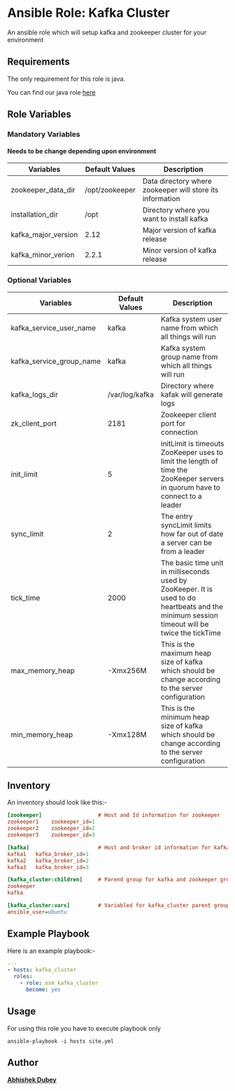 # Ansible Role: Kafka Cluster

An ansible role which will setup kafka and zookeeper cluster for your environment

## Requirements

The only requirement for this role is java.

You can find our java role [here](https://github.com/OT-OSM/java)

## Role Variables

### Mandatory Variables
#### Needs to be change depending upon environment

|**Variables**| **Default Values**| **Description**|
|----------|---------|---------------|
|zookeeper_data_dir| /opt/zookeeper | Data directory where zookeeper will store its information |
|installation_dir | /opt | Directory where you want to install kafka |
|kafka_major_version | 2.12 | Major version of kafka release |
|kafka_minor_verion | 2.2.1 | Minor version of kafka release |

### Optional Variables

|**Variables**| **Default Values**| **Description**|
|--------------|-------------|-------------------|
|kafka_service_user_name| kafka | Kafka system user name from which all things will run |
|kafka_service_group_name| kafka | Kafka system group name from which all things will run |
|kafka_logs_dir| /var/log/kafka | Directory where kafak will generate logs |
|zk_client_port| 2181 | Zookeeper client port for connection |
|init_limit| 5 | initLimit is timeouts ZooKeeper uses to limit the length of time the ZooKeeper servers in quorum have to connect to a leader|
|sync_limit | 2 | The entry syncLimit limits how far out of date a server can be from a leader|
|tick_time | 2000 | The basic time unit in milliseconds used by ZooKeeper. It is used to do heartbeats and the minimum session timeout will be twice the tickTime |
|max_memory_heap | -Xmx256M | This is the maximum heap size of kafka which should be change according to the server configuration |
|min_memory_heap | -Xmx128M | This is the minimum heap size of kafka which should be change according to the server configuration |

## Inventory

An inventory should look like this:-

```ini
[zookeeper]                  # Host and Id information for zookeeper
zookeeper1    zookeeper_id=1
zookeeper2    zookeeper_id=2
zookeeper3    zookeeper_id=3

[kafka]                      # Host and broker id information for kafka
kafka1   kafka_broker_id=1
kafka2   kafka_broker_id=2
kafka3   kafka_broker_id=3

[kafka_cluster:children]     # Parend group for kafka and zookeeper group
zookeeper
kafka

[kafka_cluster:vars]         # Variabled for kafka_cluster parent group
ansible_user=ubuntu
```

## Example Playbook

Here is an example playbook:-

```yml
---
- hosts: kafka_cluster
  roles:
    - role: osm_kafka_cluster
      become: yes
```

## Usage

For using this role you have to execute playbook only

```shell
ansible-playbook -i hosts site.yml
```

## Author
**[Abhishek Dubey](mailto:abhishek.dubey@opstree.com)**
